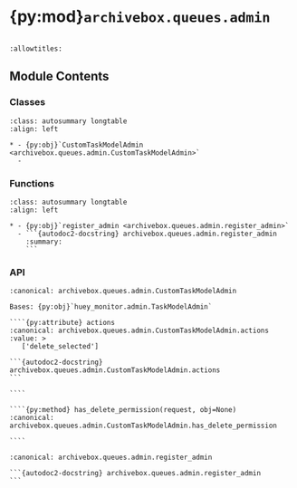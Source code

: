 # {py:mod}`archivebox.queues.admin`

```{py:module} archivebox.queues.admin
```

```{autodoc2-docstring} archivebox.queues.admin
:allowtitles:
```

## Module Contents

### Classes

````{list-table}
:class: autosummary longtable
:align: left

* - {py:obj}`CustomTaskModelAdmin <archivebox.queues.admin.CustomTaskModelAdmin>`
  -
````

### Functions

````{list-table}
:class: autosummary longtable
:align: left

* - {py:obj}`register_admin <archivebox.queues.admin.register_admin>`
  - ```{autodoc2-docstring} archivebox.queues.admin.register_admin
    :summary:
    ```
````

### API

`````{py:class} CustomTaskModelAdmin(model, admin_site)
:canonical: archivebox.queues.admin.CustomTaskModelAdmin

Bases: {py:obj}`huey_monitor.admin.TaskModelAdmin`

````{py:attribute} actions
:canonical: archivebox.queues.admin.CustomTaskModelAdmin.actions
:value: >
   ['delete_selected']

```{autodoc2-docstring} archivebox.queues.admin.CustomTaskModelAdmin.actions
```

````

````{py:method} has_delete_permission(request, obj=None)
:canonical: archivebox.queues.admin.CustomTaskModelAdmin.has_delete_permission

````

`````

````{py:function} register_admin(admin_site)
:canonical: archivebox.queues.admin.register_admin

```{autodoc2-docstring} archivebox.queues.admin.register_admin
```
````
